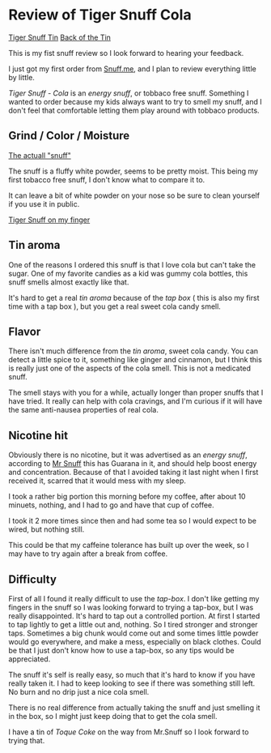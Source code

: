 # Review of Tiger Snuff Cola #

[Tiger Snuff Tin](http://i.imgur.com/wjgXsB1.jpg)
[Back of the Tin](http://i.imgur.com/jMR7Xik.jpg)

This is my fist snuff review so I look forward to hearing your feedback.

I just got my first order from [Snuff.me](http://snuff.me.uk), and I plan to review everything little by little.

*Tiger Snuff - Cola* is an *energy snuff*, or tobbaco free snuff. Something I wanted to order because my kids always want to try to smell my snuff, and I don't feel that comfortable letting them play around with tobbaco products. 

## Grind / Color / Moisture
[The actuall "snuff" ](http://i.imgur.com/WV7asxQ.jpg)

The snuff is a fluffy white powder, seems to be pretty moist. This being my first tobacco free snuff, I don't know what to compare it to. 

It can leave a bit of white powder on your nose so be sure to clean yourself if you use it in public.

[Tiger Snuff on my finger](http://i.imgur.com/xqWkAZ2.jpg)

## Tin aroma

One of the reasons I ordered this snuff is that I love cola but can't take the sugar. One of my favorite candies as a kid was gummy cola bottles, this snuff smells almost exactly like that.

It's hard to get a real *tin aroma* because of the *tap box* ( this is also my first time with a tap box ), but you get a real sweet cola candy smell.

## Flavor

There isn't much difference from the *tin aroma*, sweet cola candy. You can detect a little spice to it, something like ginger and cinnamon, but I think this is really just one of the aspects of the cola smell. This is not a medicated snuff.

The smell stays with you for a while, actually longer than proper snuffs that I have tried. It really can help with cola cravings, and I'm curious if it will have the same anti-nausea properties of real cola. 

## Nicotine hit

Obviously there is no nicotine, but it was advertised as an *energy snuff*, according to [Mr Snuff](https://mrsnuff.com/tiger-cola-p-874.html) this has Guarana in it, and should help boost energy and concentration. Because of that I avoided taking it last night when I first received it, scarred that it would mess with my sleep. 

I took a rather big portion this morning before my coffee, after about 10 minuets, nothing, and I had to go and have that cup of coffee.

I took it 2 more times since then and had some tea so I would expect to be wired, but nothing still.

This could be that my caffeine tolerance has built up over the week, so I may have to try again after a break from coffee. 

## Difficulty

First of all I found it really difficult to use the *tap-box*. I don't like getting my fingers in the snuff so I was looking forward to trying a tap-box, but I was really disappointed. It's hard to tap out a controlled portion. At first I started to tap lightly to get a little out and, nothing. So I tired stronger and stronger taps. Sometimes a big chunk would come out and some times little powder would go everywhere, and make a mess, especially on black clothes. Could be that I just don't know how to use a tap-box, so any tips would be appreciated.

The snuff it's self is really easy, so much that it's hard to know if you have really taken it. I had to keep looking to see if there was something still left. No burn and no drip just a nice cola smell.

There is no real difference from actually taking the snuff and just smelling it in the box, so I might just keep doing that to get the cola smell.

I have a tin of *Toque Coke* on the way from Mr.Snuff so I look forward to trying that.


